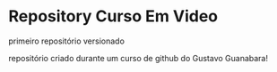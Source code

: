 # Repository Curso Em Video
 primeiro repositório versionado

 repositório criado durante um curso de github do Gustavo Guanabara!
